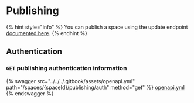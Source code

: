 # Publishing

{% hint style="info" %}
You can publish a space using the update endpoint [documented here](./#update-a-specific-space).&#x20;
{% endhint %}

## Authentication

### `GET` publishing authentication information

{% swagger src="../../../.gitbook/assets/openapi.yml" path="/spaces/{spaceId}/publishing/auth" method="get" %}
[openapi.yml](../../../.gitbook/assets/openapi.yml)
{% endswagger %}
